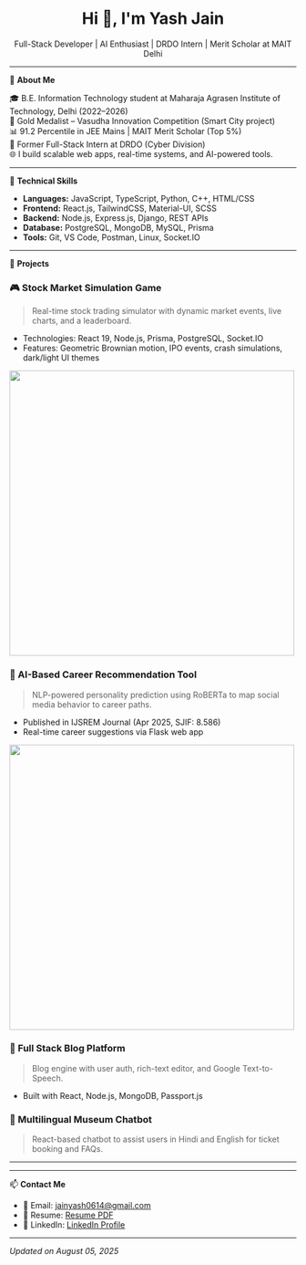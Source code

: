 <h1 align="center">Hi 👋, I'm Yash Jain</h1>

<p align="center">Full-Stack Developer | AI Enthusiast | DRDO Intern | Merit Scholar at MAIT Delhi</p>

---

🚀 **About Me**

🎓 B.E. Information Technology student at Maharaja Agrasen Institute of Technology, Delhi (2022–2026)  
🏅 Gold Medalist – Vasudha Innovation Competition (Smart City project)  
📊 91.2 Percentile in JEE Mains | MAIT Merit Scholar (Top 5%)  
💼 Former Full-Stack Intern at DRDO (Cyber Division)  
🌐 I build scalable web apps, real-time systems, and AI-powered tools.

---

🧠 **Technical Skills**

- **Languages:** JavaScript, TypeScript, Python, C++, HTML/CSS
- **Frontend:** React.js, TailwindCSS, Material-UI, SCSS
- **Backend:** Node.js, Express.js, Django, REST APIs
- **Database:** PostgreSQL, MongoDB, MySQL, Prisma
- **Tools:** Git, VS Code, Postman, Linux, Socket.IO

---

📌 **Projects**

### 🎮 Stock Market Simulation Game
> Real-time stock trading simulator with dynamic market events, live charts, and a leaderboard.
- Technologies: React 19, Node.js, Prisma, PostgreSQL, Socket.IO
- Features: Geometric Brownian motion, IPO events, crash simulations, dark/light UI themes  
<img src="https://your-image-link.com/stock-game.png" width="500"/>

### 🤖 AI-Based Career Recommendation Tool
> NLP-powered personality prediction using RoBERTa to map social media behavior to career paths.
- Published in IJSREM Journal (Apr 2025, SJIF: 8.586)
- Real-time career suggestions via Flask web app  
<img src="https://your-image-link.com/ai-tool.gif" width="500"/>

### 📝 Full Stack Blog Platform
> Blog engine with user auth, rich-text editor, and Google Text-to-Speech.
- Built with React, Node.js, MongoDB, Passport.js

### 🤖 Multilingual Museum Chatbot
> React-based chatbot to assist users in Hindi and English for ticket booking and FAQs.

---


---

📫 **Contact Me**

- 📧 Email: jainyash0614@gmail.com  
- 📎 Resume: [Resume PDF](https://drive.google.com/file/d/18Wglxyx4Kj_tZ5kFaAGZ6MXtMUzcgXkc/view?usp=sharing)  
- 🔗 LinkedIn: [LinkedIn Profile](https://www.linkedin.com/in/yash-jain-067ba2285/)

---

_Updated on August 05, 2025_
